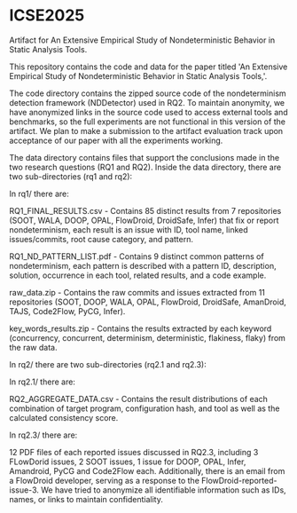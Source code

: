 # ICSE2025
Artifact for An Extensive Empirical Study of Nondeterministic Behavior in Static Analysis Tools.

This repository contains the code and data for the paper titled 'An Extensive Empirical Study of Nondeterministic Behavior in Static Analysis Tools,'. 

The code directory contains the zipped source code of the nondeterminism detection framework (NDDetector) used in RQ2. To maintain anonymity, we have anonymized links in the source code used to access external tools and benchmarks, so the full experiments are not functional in this version of the artifact. We plan to make a submission to the artifact evaluation track upon acceptance of our paper with all the experiments working.

The data directory contains files that support the conclusions made in the two research questions (RQ1 and RQ2). Inside the data directory, there are two sub-directories (rq1 and rq2):

In rq1/ there are:

RQ1_FINAL_RESULTS.csv - Contains 85 distinct results from 7 repositories (SOOT, WALA, DOOP, OPAL, FlowDroid, DroidSafe, Infer) that fix or report nondeterminism, each result is an issue with ID, tool name, linked issues/commits, root cause category, and pattern.

RQ1_ND_PATTERN_LIST.pdf - Contains 9 distinct common patterns of nondeterminism, each pattern is described with a pattern ID, description, solution, occurrence in each tool, related results, and a code example.

raw_data.zip - Contains the raw commits and issues extracted from 11 repositories (SOOT, DOOP, WALA, OPAL, FlowDroid, DroidSafe, AmanDroid, TAJS, Code2Flow, PyCG, Infer).

key_words_results.zip - Contains the results extracted by each keyword (concurrency, concurrent, determinism, deterministic, flakiness, flaky) from the raw data.

In rq2/ there are two sub-directories (rq2.1 and rq2.3):

In rq2.1/ there are:

RQ2_AGGREGATE_DATA.csv - Contains the result distributions of each combination of target program, configuration hash, and tool as well as the calculated consistency score.

In rq2.3/ there are:

12 PDF files of each reported issues discussed in RQ2.3, including 3 FLowDorid issues, 2 SOOT issues, 1 issue for DOOP, OPAL, Infer, Amandroid, PyCG and Code2Flow each. Additionally, there is an email from a FlowDroid developer, serving as a response to the FlowDroid-reported-issue-3. We have tried to anonymize all identifiable information such as IDs, names, or links to maintain confidentiality.

